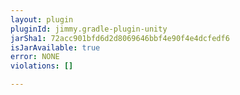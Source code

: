 ```yaml
---
layout: plugin
pluginId: jimmy.gradle-plugin-unity
jarSha1: 72acc901bfd6d2d8069646bbf4e90f4e4dcfedf6
isJarAvailable: true
error: NONE
violations: []

---
```

